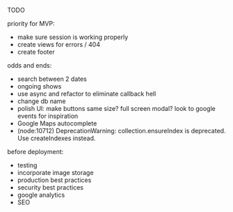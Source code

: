 TODO

priority for MVP:
- make sure session is working properly
- create views for errors / 404
- create footer

odds and ends:
- search between 2 dates
- ongoing shows
- use async and refactor to eliminate callback hell
- change db name
- polish UI: make buttons same size? full screen modal? look to google events for inspiration
- Google Maps autocomplete
- (node:10712) DeprecationWarning: collection.ensureIndex is deprecated. Use createIndexes instead.

before deployment:
- testing
- incorporate image storage
- production best practices
- security best practices
- google analytics
- SEO
